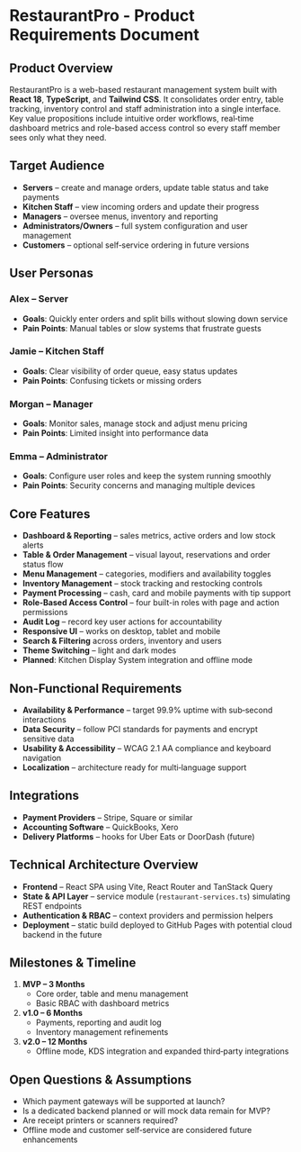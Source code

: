 # RestaurantPro - Product Requirements Document

## Product Overview

RestaurantPro is a web-based restaurant management system built with **React 18**, **TypeScript**, and **Tailwind CSS**. It consolidates order entry, table tracking, inventory control and staff administration into a single interface. Key value propositions include intuitive order workflows, real‑time dashboard metrics and role-based access control so every staff member sees only what they need.

## Target Audience

- **Servers** – create and manage orders, update table status and take payments
- **Kitchen Staff** – view incoming orders and update their progress
- **Managers** – oversee menus, inventory and reporting
- **Administrators/Owners** – full system configuration and user management
- **Customers** – optional self‑service ordering in future versions

## User Personas

### Alex – Server

- **Goals**: Quickly enter orders and split bills without slowing down service
- **Pain Points**: Manual tables or slow systems that frustrate guests

### Jamie – Kitchen Staff

- **Goals**: Clear visibility of order queue, easy status updates
- **Pain Points**: Confusing tickets or missing orders

### Morgan – Manager

- **Goals**: Monitor sales, manage stock and adjust menu pricing
- **Pain Points**: Limited insight into performance data

### Emma – Administrator

- **Goals**: Configure user roles and keep the system running smoothly
- **Pain Points**: Security concerns and managing multiple devices

## Core Features

- **Dashboard & Reporting** – sales metrics, active orders and low stock alerts
- **Table & Order Management** – visual layout, reservations and order status flow
- **Menu Management** – categories, modifiers and availability toggles
- **Inventory Management** – stock tracking and restocking controls
- **Payment Processing** – cash, card and mobile payments with tip support
- **Role-Based Access Control** – four built-in roles with page and action permissions
- **Audit Log** – record key user actions for accountability
- **Responsive UI** – works on desktop, tablet and mobile
- **Search & Filtering** across orders, inventory and users
- **Theme Switching** – light and dark modes
- **Planned**: Kitchen Display System integration and offline mode

## Non-Functional Requirements

- **Availability & Performance** – target 99.9% uptime with sub‑second interactions
- **Data Security** – follow PCI standards for payments and encrypt sensitive data
- **Usability & Accessibility** – WCAG 2.1 AA compliance and keyboard navigation
- **Localization** – architecture ready for multi‑language support

## Integrations

- **Payment Providers** – Stripe, Square or similar
- **Accounting Software** – QuickBooks, Xero
- **Delivery Platforms** – hooks for Uber Eats or DoorDash (future)

## Technical Architecture Overview

- **Frontend** – React SPA using Vite, React Router and TanStack Query
- **State & API Layer** – service module (`restaurant-services.ts`) simulating REST endpoints
- **Authentication & RBAC** – context providers and permission helpers
- **Deployment** – static build deployed to GitHub Pages with potential cloud backend in the future

## Milestones & Timeline

1. **MVP – 3 Months**
   - Core order, table and menu management
   - Basic RBAC with dashboard metrics
2. **v1.0 – 6 Months**
   - Payments, reporting and audit log
   - Inventory management refinements
3. **v2.0 – 12 Months**
   - Offline mode, KDS integration and expanded third‑party integrations

## Open Questions & Assumptions

- Which payment gateways will be supported at launch?
- Is a dedicated backend planned or will mock data remain for MVP?
- Are receipt printers or scanners required?
- Offline mode and customer self‑service are considered future enhancements
